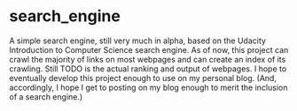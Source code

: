 search_engine
=============

A simple search engine, still very much in alpha, based on the Udacity Introduction to Computer Science search engine.
As of now, this project can crawl the majority of links on most webpages and can create an index of its crawling. Still 
TODO is the actual ranking and output of webpages. I hope to eventually develop this project enough to use on my personal
blog. (And, accordingly, I hope I get to posting on my blog enough to merit the inclusion of a search engine.)
